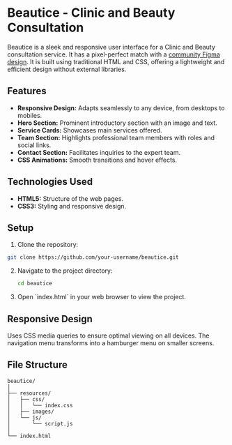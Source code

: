 
# Beautice - Clinic and Beauty Consultation

Beautice is a sleek and responsive user interface for a Clinic and Beauty consultation service. 
It has a pixel-perfect match with a [community Figma design](https://www.figma.com/design/D4GfZoq69kzblUipF6ASjE/Beautice---Clinic-%26-Beauty-Consultation-Website-Design-(Community)?node-id=67-108&t=RVuiSs3lRgL8dtyH-0).
It is built using traditional HTML and CSS, offering a lightweight and efficient design without external libraries.

## Features
- **Responsive Design:** Adapts seamlessly to any device, from desktops to mobiles.
- **Hero Section:** Prominent introductory section with an image and text.
- **Service Cards:** Showcases main services offered.
- **Team Section:** Highlights professional team members with roles and social links.
- **Contact Section:** Facilitates inquiries to the expert team.
- **CSS Animations:** Smooth transitions and hover effects.

## Technologies Used
- **HTML5:** Structure of the web pages.
- **CSS3:** Styling and responsive design.

## Setup
1. Clone the repository:
  ```sh
  git clone https://github.com/your-username/beautice.git
  ```
2. Navigate to the project directory:
   ```sh
   cd beautice
   ```
3. Open \`index.html\` in your web browser to view the project.

## Responsive Design
Uses CSS media queries to ensure optimal viewing on all devices. The navigation menu transforms into a hamburger menu on smaller screens.

## File Structure
```
beautice/
│
├── resources/
│   ├── css/
│   │   └── index.css
│   ├── images/
│   └── js/
│       └── script.js
│
└── index.html
```
